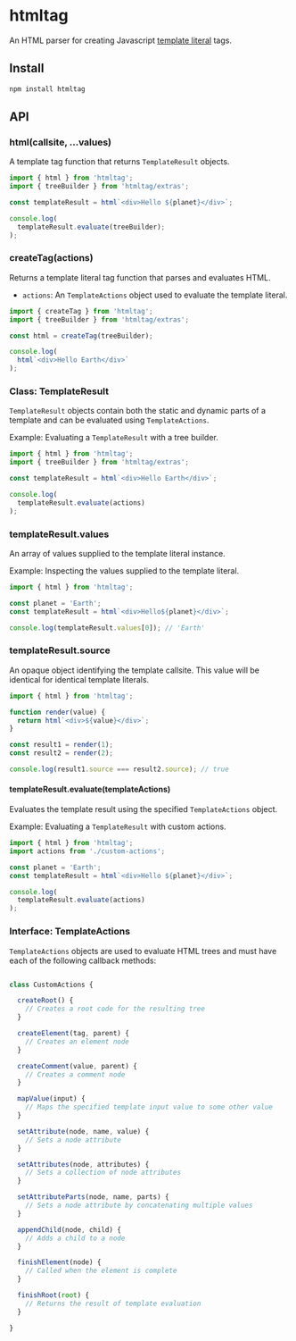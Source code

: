 # htmltag

An HTML parser for creating Javascript [template literal](https://developer.mozilla.org/en-US/docs/Web/JavaScript/Reference/Template_literals) tags.

## Install

```sh
npm install htmltag
```

## API

### html(callsite, ...values)

A template tag function that returns `TemplateResult` objects.

```js
import { html } from 'htmltag';
import { treeBuilder } from 'htmltag/extras';

const templateResult = html`<div>Hello ${planet}</div>`;

console.log(
  templateResult.evaluate(treeBuilder);
);
```

### createTag(actions)

Returns a template literal tag function that parses and evaluates HTML.

- `actions`: An `TemplateActions` object used to evaluate the template literal.

```js
import { createTag } from 'htmltag';
import { treeBuilder } from 'htmltag/extras';

const html = createTag(treeBuilder);

console.log(
  html`<div>Hello Earth</div>`
);
```

### Class: TemplateResult

`TemplateResult` objects contain both the static and dynamic parts of a template and can be evaluated using `TemplateActions`.

Example: Evaluating a `TemplateResult` with a tree builder.

```js
import { html } from 'htmltag';
import { treeBuilder } from 'htmltag/extras';

const templateResult = html`<div>Hello Earth</div>`;

console.log(
  templateResult.evaluate(actions)
);
```

### templateResult.values

An array of values supplied to the template literal instance.

Example: Inspecting the values supplied to the template literal.

```js
import { html } from 'htmltag';

const planet = 'Earth';
const templateResult = html`<div>Hello${planet}</div>`;

console.log(templateResult.values[0]); // 'Earth'
```

### templateResult.source

An opaque object identifying the template callsite. This value will be identical for identical template literals.

```js
import { html } from 'htmltag';

function render(value) {
  return html`<div>${value}</div>`;
}

const result1 = render(1);
const result2 = render(2);

console.log(result1.source === result2.source); // true
```

#### templateResult.evaluate(templateActions)

Evaluates the template result using the specified `TemplateActions` object.

Example: Evaluating a `TemplateResult` with custom actions.

```js
import { html } from 'htmltag';
import actions from './custom-actions';

const planet = 'Earth';
const templateResult = html`<div>Hello ${planet}</div>`;

console.log(
  templateResult.evaluate(actions)
);
```

### Interface: TemplateActions

`TemplateActions` objects are used to evaluate HTML trees and must have each of the following callback methods:

```js

class CustomActions {

  createRoot() {
    // Creates a root code for the resulting tree
  }

  createElement(tag, parent) {
    // Creates an element node
  }

  createComment(value, parent) {
    // Creates a comment node
  }

  mapValue(input) {
    // Maps the specified template input value to some other value
  }

  setAttribute(node, name, value) {
    // Sets a node attribute
  }

  setAttributes(node, attributes) {
    // Sets a collection of node attributes
  }

  setAttributeParts(node, name, parts) {
    // Sets a node attribute by concatenating multiple values
  }

  appendChild(node, child) {
    // Adds a child to a node
  }

  finishElement(node) {
    // Called when the element is complete
  }

  finishRoot(root) {
    // Returns the result of template evaluation
  }

}
```
